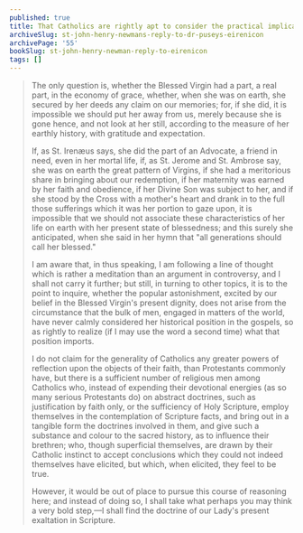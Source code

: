 ```yaml
---
published: true
title: That Catholics are rightly apt to consider the practical implications of the Blessed Virgin's life and derive her dignity and a devotion from it
archiveSlug: st-john-henry-newmans-reply-to-dr-puseys-eirenicon
archivePage: '55'
bookSlug: st-john-henry-newman-reply-to-eirenicon
tags: []
---
```


> The only question is, whether the Blessed Virgin had a part, a real part, in the economy of grace, whether, when she was on earth, she secured by her deeds any claim on our memories; for, if she did, it is impossible we should put her away from us, merely because she is gone hence, and not look at her still, according to the measure of her earthly history, with gratitude and expectation.
>
> If, as St. Irenæus says, she did the part of an Advocate, a friend in need, even in her mortal life, if, as St. Jerome and St. Ambrose say, she was on earth the great pattern of Virgins, if she had a meritorious share in bringing about our redemption, if her maternity was earned by her faith and obedience, if her Divine Son was subject to her, and if she stood by the Cross with a mother's heart and drank in to the full those sufferings which it was her portion to gaze upon, it is impossible that we should not associate these characteristics of her life on earth with her present state of blessedness; and this surely she anticipated, when she said in her hymn that "all generations should call her blessed."
>
> I am aware that, in thus speaking, I am following a line of thought which is rather a meditation than an argument in controversy, and I shall not carry it further; but still, in turning to other topics, it is to the point to inquire, whether the popular astonishment, excited by our belief in the Blessed Virgin's present dignity, does not arise from the circumstance that the bulk of men, engaged in matters of the world, have never calmly considered her historical position in the gospels, so as rightly to realize (if I may use the word a second time) what that position imports.
>
> I do not claim for the generality of Catholics any greater powers of reflection upon the objects of their faith, than Protestants commonly have, but there is a sufficient number of religious men among Catholics who, instead of expending their devotional energies (as so many serious Protestants do) on abstract doctrines, such as justification by faith only, or the sufficiency of Holy Scripture, employ themselves in the contemplation of Scripture facts, and bring out in a tangible form the doctrines involved in them, and give such a substance and colour to the sacred history, as to influence their brethren; who, though superficial themselves, are drawn by their Catholic instinct to accept conclusions which they could not indeed themselves have elicited, but which, when elicited, they feel to be true.
>
> However, it would be out of place to pursue this course of reasoning here; and instead of doing so, I shall take what perhaps you may think a very bold step,—I shall find the doctrine of our Lady's present exaltation in Scripture.
